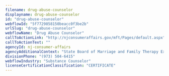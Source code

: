 ```yaml
---
filename: drug-abuse-counselor
displayname: drug-abuse-counselor
id: "drug-abuse-counselor"
webflowId: "5f7729858150beacc0f3be2b"
urlSlug: "drug-abuse-counselor"
webflowName: "Drug Abuse Counselor"
callToActionLink: "http://njconsumeraffairs.gov/mft/Pages/default.aspx"
callToActionText: ""
agencyId: nj-consumer-affairs
agencyAdditionalContext: "State Board of Marriage and Family Therapy Examiners"
divisionPhone: "(973) 504-6415"
webflowIndustry: "Substance Counselor"
licenseCertificationClassification: "CERTIFICATE"
---
```

